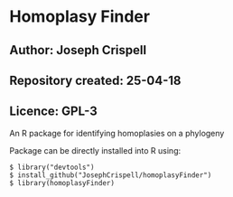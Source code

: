 # Homoplasy Finder
## Author: Joseph Crispell
## Repository created: 25-04-18
## Licence: GPL-3
An R package for identifying homoplasies on a phylogeny

Package can be directly installed into R using:
```
$ library("devtools")
$ install_github("JosephCrispell/homoplasyFinder")
$ library(homoplasyFinder)
```
